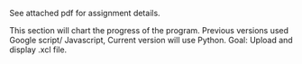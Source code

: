
See attached pdf for assignment details.

This section will chart the progress of the program. Previous versions used Google script/ Javascript, Current version will use Python. Goal: Upload and display .xcl file. 
